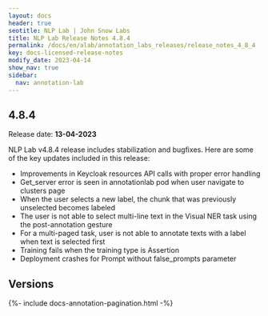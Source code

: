 ```yaml
---
layout: docs
header: true
seotitle: NLP Lab | John Snow Labs
title: NLP Lab Release Notes 4.8.4
permalink: /docs/en/alab/annotation_labs_releases/release_notes_4_8_4
key: docs-licensed-release-notes
modify_date: 2023-04-14
show_nav: true
sidebar:
  nav: annotation-lab
---
```


<div class="h3-box" markdown="1">

## 4.8.4

Release date: **13-04-2023**

NLP Lab v4.8.4 release includes stabilization and bugfixes. Here are some of the key updates included in this release:

- Improvements in Keycloak resources API calls with proper error handling
- Get_server error is seen in annotationlab pod when user navigate to clusters page
- When the user selects a new label, the chunk that was previously unselected becomes labeled
- The user is not able to select multi-line text in the Visual NER task using the post-annotation gesture
- For a multi-paged task, user is not able to annotate texts with a label when text is selected first
- Training fails when the training type is Assertion
- Deployment crashes for Prompt without false_prompts parameter



</div><div class="prev_ver h3-box" markdown="1">

## Versions

</div>

{%- include docs-annotation-pagination.html -%}